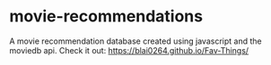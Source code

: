 # movie-recommendations
A movie recommendation database created using javascript and the moviedb api.
Check it out: https://blai0264.github.io/Fav-Things/
